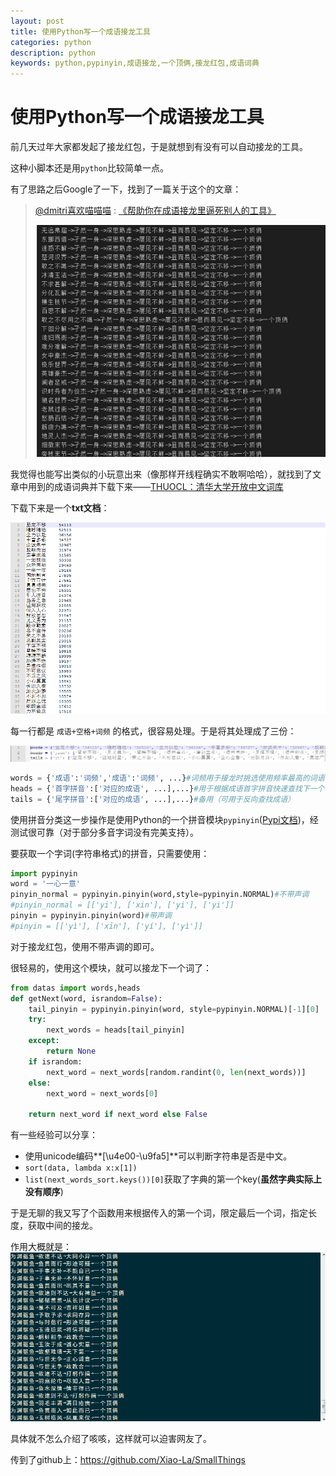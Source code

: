 ```yaml
---
layout: post
title: 使用Python写一个成语接龙工具
categories: python
description: python
keywords: python,pypinyin,成语接龙,一个顶俩,接龙红包,成语词典
---
```






# 使用Python写一个成语接龙工具

前几天过年大家都发起了接龙红包，于是就想到有没有可以自动接龙的工具。

这种小脚本还是用`python`比较简单一点。

有了思路之后Google了一下，找到了一篇关于这个的文章：

> [@dmitri喜欢喵喵喵](https://www.zhihu.com/people/laoqiu-57) : [《帮助你在成语接龙里逼死别人的工具》](https://zhuanlan.zhihu.com/p/78416952)
>
> ![文章](\images\Chengyu.png)

我觉得也能写出类似的小玩意出来（像那样开线程确实不敢啊哈哈），就找到了文章中用到的成语词典并下载下来——[THUOCL：清华大学开放中文词库](http://thuocl.thunlp.org/) 

[THUOCL（THU Open Chinese Lexicon）是由清华大学自然语言处理与社会人文计算实验室整理推出的一套高质量的中文词库。]: http://thuocl.thunlp.org/
[THUOCL面向国内外大学、研究所、企业、机构以及个人免费开放，可用于研究与商业。]: http://thuocl.thunlp.org/

下载下来是一个**txt文档**：

![文档](\images\Chengyu_1.png)

每一行都是 `成语+空格+词频` 的格式，很容易处理。于是将其处理成了三份：

![文档](\images\Chengyu_2.png)

```python
words = {'成语':'词频','成语':'词频', ...}#词频用于接龙时挑选使用频率最高的词语
heads = {'首字拼音':['对应的成语', ...],...}#用于根据成语首字拼音快速查找下一个词
tails = {'尾字拼音':['对应的成语', ...],...}#备用（可用于反向查找成语）
```

使用拼音分类这一步操作是使用Python的一个拼音模块`pypinyin`([Pypi文档](https://pypi.org/project/pypinyin/))，经测试很可靠（对于部分多音字词没有完美支持）。

要获取一个字词(字符串格式)的拼音，只需要使用：

```python
import pypinyin
word = '一心一意'
pinyin_normal = pypinyin.pinyin(word,style=pypinyin.NORMAL)#不带声调
#pinyin_normal = [['yi'], ['xin'], ['yi'], ['yi']]
pinyin = pypinyin.pinyin(word)#带声调
#pinyin = [['yì'], ['xīn'], ['yí'], ['yì']]
```

对于接龙红包，使用不带声调的即可。

很轻易的，使用这个模块，就可以接龙下一个词了：

```python
from datas import words,heads
def getNext(word, israndom=False):
    tail_pinyin = pypinyin.pinyin(word, style=pypinyin.NORMAL)[-1][0]
    try:
        next_words = heads[tail_pinyin]
    except:
        return None
    if israndom:
        next_word = next_words[random.randint(0, len(next_words))]
    else:
        next_word = next_words[0]

    return next_word if next_word else False
```

<!--代码已重构：2020-5-1-->

有一些经验可以分享：

- 使用unicode编码**[\u4e00-\u9fa5]**可以判断字符串是否是中文。
- `sort(data, lambda x:x[1])`
- `list(next_words_sort.keys())[0]`获取了字典的第一个key(**虽然字典实际上没有顺序**)

于是无聊的我又写了个函数用来根据传入的第一个词，限定最后一个词，指定长度，获取中间的接龙。

作用大概就是：
![文档](\images\Chengyu_3.png)

具体就不怎么介绍了咳咳，这样就可以迫害网友了。

传到了github上：https://github.com/Xiao-La/SmallThings
